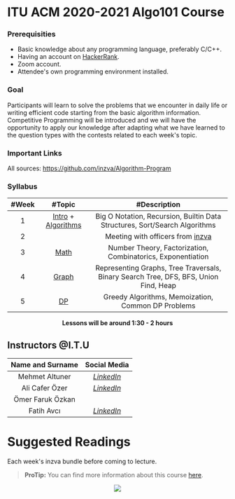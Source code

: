
# ITU ACM 2020-2021 Algo101 Course

### Prerequisities
 - Basic knowledge about any programming language, preferably C/C++.
 - Having an account on [HackerRank](https://www.hackerrank.com/).
 - Zoom account.
 - Attendee's own programming environment installed.

### Goal

Participants will learn to solve the problems that we encounter in daily life or writing efficient code starting from the basic algorithm information. Competitive Programming will be introduced and we will have the opportunity to apply our knowledge after adapting what we have learned to the question types with the contests related to each week's topic.

### Important Links

All sources: https://github.com/inzva/Algorithm-Program

### Syllabus

|  #Week |  #Topic  | #Description  |
| :------------: | :------------: | :------------: |
| 1 | [Intro](https://github.com/inzva/Algorithm-Program/tree/master/bundles/01-intro) + [Algorithms](https://github.com/inzva/Algorithm-Program/tree/master/bundles/02-algorithms-1) | Big O Notation, Recursion, Builtin Data Structures, Sort/Search Algorithms  |
| 2  |  | Meeting with officers from [inzva](https://inzva.com/)  |
| 3  | [Math](https://github.com/inzva/Algorithm-Program/tree/master/bundles/03-math-1)  | Number Theory, Factorization, Combinatorics, Exponentiation  |
| 4  | [Graph](https://github.com/inzva/Algorithm-Program/tree/master/bundles/04-graph-1)  | Representing Graphs, Tree Traversals, Binary Search Tree, DFS, BFS, Union Find, Heap  |
| 5 | [DP](https://github.com/inzva/Algorithm-Program/tree/master/bundles/05-dp-1)| Greedy Algorithms, Memoization, Common DP Problems |  

<p align="center"><b>Lessons will be around 1:30 - 2 hours</b></p>

## Instructors @I.T.U

| Name and Surname | Social Media |
|:--:|:--:|
| Mehmet Altuner | [*LinkedIn*](https://www.linkedin.com/in/mehmet-altuner/) |
| Ali Cafer Özer | [*LinkedIn*](https://www.linkedin.com/in/ali-cafer-%C3%B6zer-859063147/) |
| Ömer Faruk Özkan |  |
| Fatih Avcı | [*LinkedIn*](https://www.linkedin.com/in/avcifatih/) |


# Suggested Readings

Each week's inzva bundle before coming to lecture.

> **ProTip:** You can find more information about this course [here](https://github.com/inzva/Algorithm-Program).

<p align="center">
  <a href="//ituacm.com" target="_blank">
    <img src="https://ituacm.com/wp-content/uploads/2017/08/itu-logo.png">
  </a>
</p>
